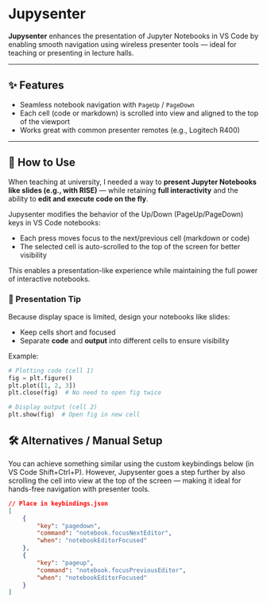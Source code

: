 # Jupysenter

**Jupysenter** enhances the presentation of Jupyter Notebooks in VS Code by enabling smooth navigation using wireless presenter tools — ideal for teaching or presenting in lecture halls.

---

## ✨ Features

- Seamless notebook navigation with `PageUp` / `PageDown`
- Each cell (code or markdown) is scrolled into view and aligned to the top of the viewport
- Works great with common presenter remotes (e.g., Logitech R400)

---

## 🚀 How to Use

When teaching at university, I needed a way to **present Jupyter Notebooks like slides (e.g., with RISE)** — while retaining **full interactivity** and the ability to **edit and execute code on the fly**.

Jupysenter modifies the behavior of the Up/Down (PageUp/PageDown) keys in VS Code notebooks:

- Each press moves focus to the next/previous cell (markdown or code)
- The selected cell is auto-scrolled to the top of the screen for better visibility

This enables a presentation-like experience while maintaining the full power of interactive notebooks.

### 📏 Presentation Tip

Because display space is limited, design your notebooks like slides:

- Keep cells short and focused
- Separate **code** and **output** into different cells to ensure visibility

Example:

```python
# Plotting code (cell 1)
fig = plt.figure()
plt.plot([1, 2, 3])
plt.close(fig)  # No need to open fig twice
```

```python
# Display output (cell 2)
plt.show(fig)  # Open fig in new cell
```


## 🛠️ Alternatives / Manual Setup

You can achieve something similar using the custom keybindings below (in VS Code Shift+Ctrl+P). However, Jupysenter goes a step further by also scrolling the cell into view at the top of the screen — making it ideal for hands-free navigation with presenter tools.

```json
// Place in keybindings.json
[
    {
        "key": "pagedown",
        "command": "notebook.focusNextEditor",
        "when": "notebookEditorFocused"
    },
    {
        "key": "pageup",
        "command": "notebook.focusPreviousEditor",
        "when": "notebookEditorFocused"
    }    
]
```



